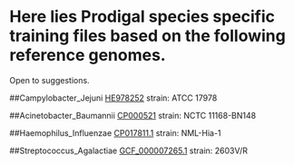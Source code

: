 # Here lies Prodigal species specific training files based on the following reference genomes. 
Open to suggestions.

##Campylobacter_Jejuni
[HE978252](https://www.ncbi.nlm.nih.gov/nuccore/HE978252)
strain: ATCC 17978

##Acinetobacter_Baumannii
[CP000521](https://www.ncbi.nlm.nih.gov/nuccore/CP000521)
strain: NCTC 11168-BN148 

##Haemophilus_Influenzae
[CP017811.1](https://www.ncbi.nlm.nih.gov/nuccore/CP017811.1)
strain: NML-Hia-1

##Streptococcus_Agalactiae
[GCF_000007265.1](https://www.ncbi.nlm.nih.gov/assembly/GCF_000007265.1/)
strain: 2603V/R
